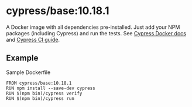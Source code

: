 # cypress/base:10.18.1

A Docker image with all dependencies pre-installed.
Just add your NPM packages (including Cypress) and run the tests.
See [Cypress Docker docs](https://on.cypress.io/docker) and
[Cypress CI guide](https://on.cypress.io/ci).

## Example

Sample Dockerfile

```
FROM cypress/base:10.18.1
RUN npm install --save-dev cypress
RUN $(npm bin)/cypress verify
RUN $(npm bin)/cypress run
```
